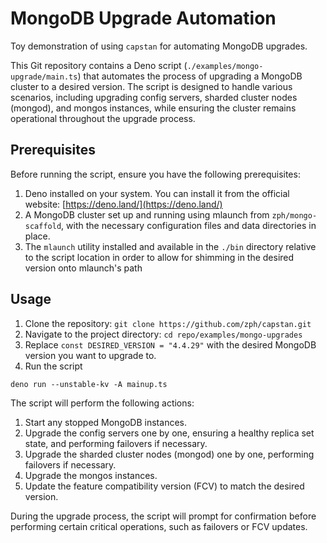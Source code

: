 # MongoDB Upgrade Automation

Toy demonstration of using `capstan` for automating MongoDB upgrades.

This Git repository contains a Deno script (`./examples/mongo-upgrade/main.ts`) that automates the process of upgrading a MongoDB cluster to a desired version. The script is designed to handle various scenarios, including upgrading config servers, sharded cluster nodes (mongod), and mongos instances, while ensuring the cluster remains operational throughout the upgrade process.

## Prerequisites

Before running the script, ensure you have the following prerequisites:

1. Deno installed on your system. You can install it from the official website: [https://deno.land/](https://deno.land/)
2. A MongoDB cluster set up and running using mlaunch from `zph/mongo-scaffold`, with the necessary configuration files and data directories in place.
3. The `mlaunch` utility installed and available in the `./bin` directory relative to the script location in order to allow for shimming in the desired version onto mlaunch's path

## Usage

1. Clone the repository: `git clone https://github.com/zph/capstan.git`
2. Navigate to the project directory: `cd repo/examples/mongo-upgrades`
3. Replace `const DESIRED_VERSION = "4.4.29"` with the desired MongoDB version you want to upgrade to.
4. Run the script

`deno run --unstable-kv -A mainup.ts`

The script will perform the following actions:

1. Start any stopped MongoDB instances.
2. Upgrade the config servers one by one, ensuring a healthy replica set state, and performing failovers if necessary.
3. Upgrade the sharded cluster nodes (mongod) one by one, performing failovers if necessary.
4. Upgrade the mongos instances.
5. Update the feature compatibility version (FCV) to match the desired version.

During the upgrade process, the script will prompt for confirmation before performing certain critical operations, such as failovers or FCV updates.
